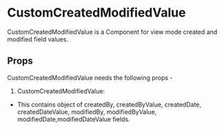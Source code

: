 # CustomCreatedModifiedValue

CustomCreatedModifiedValue is a Component for view mode created and modified field values.

## Props

CustomCreatedModifiedValue needs the following props -

1. CustomCreatedModifiedValue:

- This contains object of createdBy, createdByValue, createdDate, createdDateValue, modifiedBy, modifiedByValue, modifiedDate,modifiedDateValue fields.
